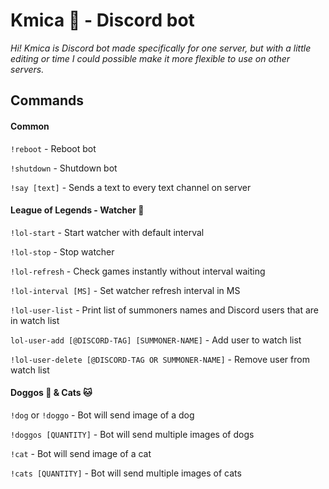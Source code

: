 # Kmica 👑 - Discord bot
*Hi! Kmica is Discord bot made specifically for one server, but with a little editing or time I could possible make it more flexible to use on other servers.*

## Commands

#### Common
`!reboot` - Reboot bot

`!shutdown` - Shutdown bot

`!say [text]` - Sends a text to every text channel on server

#### League of Legends - Watcher 👀

`!lol-start` - Start watcher with default interval

`!lol-stop` - Stop watcher

`!lol-refresh` - Check games instantly without interval waiting

`!lol-interval [MS]` - Set watcher refresh interval in MS

`!lol-user-list` - Print list of summoners names and Discord users that are in watch list

`lol-user-add [@DISCORD-TAG] [SUMMONER-NAME]` - Add user to watch list

`!lol-user-delete [@DISCORD-TAG OR SUMMONER-NAME]` - Remove user from watch list

#### Doggos 🐶 & Cats 🐱

`!dog` or `!doggo` - Bot will send image of a dog

`!doggos [QUANTITY]` - Bot will send multiple images of dogs

`!cat` - Bot will send image of a cat

`!cats [QUANTITY]` - Bot will send multiple images of cats